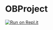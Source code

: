 # OBProject
[![Run on Repl.it](https://repl.it/badge/github/jhinkoo/OBProject)](https://repl.it/github/jhinkoo/OBProject)